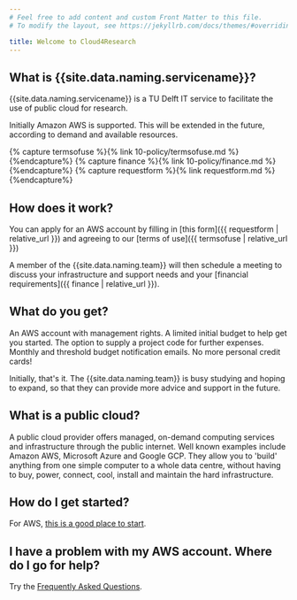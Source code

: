 ```yaml
---
# Feel free to add content and custom Front Matter to this file.
# To modify the layout, see https://jekyllrb.com/docs/themes/#overriding-theme-defaults

title: Welcome to Cloud4Research
---
```

## What is {{site.data.naming.servicename}}?
{{site.data.naming.servicename}} is a TU Delft IT service to facilitate the use of public cloud for research.

Initially Amazon AWS is supported. This will be extended in the future, according to demand and available resources.

{% capture termsofuse %}{% link 10-policy/termsofuse.md %}{%endcapture%}
{% capture finance %}{% link 10-policy/finance.md %}{%endcapture%}
{% capture requestform %}{% link requestform.md %}{%endcapture%}
## How does it work?
You can apply for an AWS account by filling in [this form]({{ requestform | relative_url }}) and agreeing to our [terms of use]({{ termsofuse | relative_url }})

A member of the {{site.data.naming.team}} will then schedule a meeting to discuss your infrastructure and support needs and your [financial requirements]({{ finance | relative_url }}).

## What do you get?
An AWS account with management rights. A limited initial budget to help get you started. The option to supply a project code for further expenses. Monthly and threshold budget notification emails. No more personal credit cards!

Initially, that's it. The {{site.data.naming.team}} is busy studying and hoping to expand, so that they can provide more advice and support in the future.

## What is a public cloud?
A public cloud provider offers managed, on-demand computing services and infrastructure through the public internet. Well known examples include Amazon AWS, Microsoft Azure and Google GCP. They allow you to 'build' anything from one simple computer to a whole data centre, without having to buy, power, connect, cool, install and maintain the hard infrastructure.

## How do I get started?
For AWS, [this is a good place to start](https://aws.amazon.com/?aws-products-featured).

## I have a problem with my AWS account. Where do I go for help?
Try the [Frequently Asked Questions]({{site.baseurl}}/faq).
